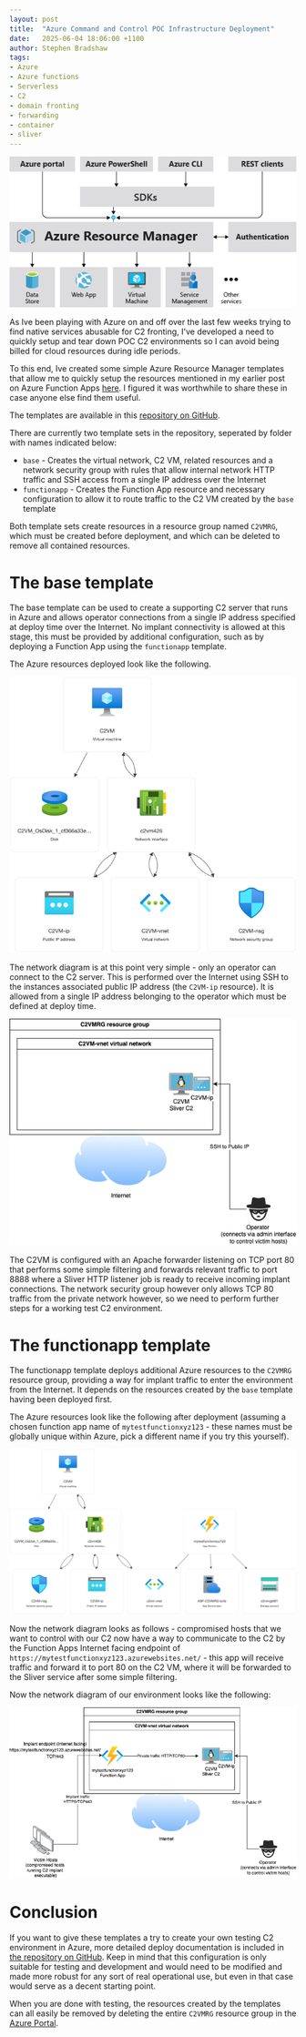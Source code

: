 ```yaml
---
layout: post
title:  "Azure Command and Control POC Infrastructure Deployment"
date:   2025-06-04 18:06:00 +1100
author: Stephen Bradshaw
tags:
- Azure
- Azure functions
- Serverless
- C2
- domain fronting
- forwarding
- container
- sliver
---
```


<p align="center">
  <img src="/assets/img/azure-resource-manager.png" alt="Azure Resource Manager">
</p>


As Ive been playing with Azure on and off over the last few weeks trying to find native services abusable for C2 fronting, I've developed a need to quickly setup and tear down POC C2 environments so I can avoid being billed for cloud resources during idle periods.

To this end, Ive created some simple Azure Resource Manager templates that allow me to quickly setup the resources mentioned in my earlier post on Azure Function Apps [here](/2025/05/07/azure-service-C2-forwarding.html). I figured it was worthwhile to share these in case anyone else find them useful.

The templates are available in this [repository on GitHub](https://github.com/stephenbradshaw/AzureC2PocDeployment).

There are currently two template sets in the repository, seperated by folder with names indicated below:
* `base` - Creates the virtual network, C2 VM, related resources and a network security group with rules that allow internal network HTTP traffic and SSH access from a single IP address over the Internet
* `functionapp` - Creates the Function App resource and necessary configuration to allow it to route traffic to the C2 VM created by the `base` template

Both template sets create resources in a resource group named `C2VMRG`, which must be created before deployment, and which can be deleted to remove all contained resources.


# The base template

The base template can be used to create a supporting C2 server that runs in Azure and allows operator connections from a single IP address specified at deploy time over the Internet. No implant connectivity is allowed at this stage, this must be provided by additional configuration, such as by deploying a Function App using the `functionapp` template.

The Azure resources deployed look like the following.

<p align="center">
  <img src="/assets/img/C2VMRG.png" alt="Azure Resource Manager">
</p>


The network diagram is at this point very simple - only an operator can connect to the C2 server. This is performed over the Internet using SSH to the instances associated public IP address (the `C2VM-ip` resource). It is allowed from a single IP address belonging to the operator which must be defined at deploy time. 


<p align="center">
  <img src="/assets/img/c2_architecture_basic_azure_base.png" alt="Partial Network Diagram">
</p>


The C2VM is configured with an Apache forwarder listening on TCP port 80 that performs some simple filtering and forwards relevant traffic to port 8888 where a Sliver HTTP listener job is ready to receive incoming implant connections. The network security group however only allows TCP 80 traffic from the private network however, so we need to perform further steps for a working test C2 environment.


# The functionapp template

The functionapp template deploys additional Azure resources to the `C2VMRG` resource group, providing a way for implant traffic to enter the environment from the Internet. It depends on the resources created by the `base` template having been deployed first.

The Azure resources look like the following after deployment (assuming a chosen function app name of `mytestfunctionxyz123` - these names must be globally unique within Azure, pick a different name if you try this yourself).


<p align="center">
  <img src="/assets/img/C2VMRG_more.png" alt="Azure Resource Manager">
</p>


Now the network diagram looks as follows - compromised hosts that we want to control with our C2 now have a way to communicate to the C2 by the Function Apps Internet facing endpoint of `https://mytestfunctionxyz123.azurewebsites.net/` - this app will receive traffic and forward it to port 80 on the C2 VM, where it will be forwarded to the Sliver service after some simple filtering.

Now the network diagram of our environment looks like the following:

<p align="center">
  <img src="/assets/img/c2_architecture_basic_azure_fr1.png" alt="Full Network Diagram">
</p>


# Conclusion

If you want to give these templates a try to create your own testing C2 environment in Azure, more detailed deploy documentation is included in [the repository on GitHub](https://github.com/stephenbradshaw/AzureC2PocDeployment). Keep in mind that this configuration is only suitable for testing and development and would need to be modified and made more robust for any sort of real operational use, but even in that case would serve as a decent starting point. 

When you are done with testing, the resources created by the templates can all easily be removed by deleting the entire `C2VMRG` resource group in the [Azure Portal](https://portal.azure.com/#browse/resourcegroups).
